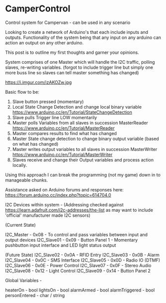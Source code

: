 # CamperControl
Control system for Campervan - can be used in any scenario

Looking to create a network of Arduino's that each include inputs and outputs. Functionality of the system being that any input on any arduino can action an output on any other arduino.

This post is to outline my first thoughts and garner your opinions.

System comprises of one Master which will handle the I2C traffic, polling slaves, re-writing variables.
(forgot to include trigger line but simply one more buss line so slaves can tell master something has changed)

https://i.imgur.com/izAKOZw.jpg

Basic flow to be:

1. Slave button pressed (momentary)
2. Local State Change Detection and change local binary variable https://www.arduino.cc/en/Tutorial/StateChangeDetection
3. Slave pulls Trigger line LOW momentarily
4. Master polls Variables from all slaves in succession MasterReader https://www.arduino.cc/en/Tutorial/MasterReader
5. Master compares results to find what has changed
6. Master State change detection to change binary output variable (based on what has changed)
7. Master writes output variables to all slaves in succession MasterWriter https://www.arduino.cc/en/Tutorial/MasterWriter
8. Slaves receive and change their Output variables and process action locally.


Using this approach I can break the programming (not my game) down in to manageable chunks.


Assistance asked on Arduino forums and responses here:
https://forum.arduino.cc/index.php?topic=614704.0

I2C Devices within system - 
(Addressing checked against https://learn.adafruit.com/i2c-addresses/the-list as may want to include 'official' manufacturer made I2C sensors)

(Current State)

I2C_Master - 0x08 - To control and pass variables between input and output devices
I2C_Slave01 - 0x09 - Button Panel 1 - Momentary pushbutton input interface and LED light status output

(Future State)
I2C_Slave02 - 0x0A - RFID Entry
I2C_Slave03 - 0x0B - Alarm
I2C_Slave04 - 0x0C - SMS Interface
I2C_Slave05 - 0x0D - Radio IO (DTMF)
I2C_Slave06 - 0x0E - Power Control
I2C_Slave07 - 0x0F - Stereo Audio
I2C_Slave08 - 0x12 - Light Control
I2C_Slave09 - 0x14 - Button Panel 2

Global Variables - 

heaterOn - bool
lightsOn - bool
alarmArmed - bool
alarmTriggered - bool
personEntered - char / string
